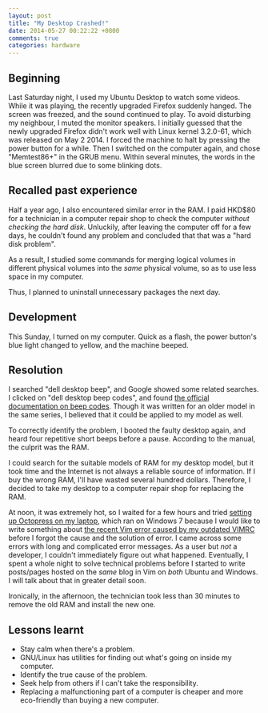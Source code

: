 ```yaml
---
layout: post
title: "My Desktop Crashed!"
date: 2014-05-27 00:22:22 +0800
comments: true
categories: hardware
---
```


Beginning
---

Last Saturday night, I used my Ubuntu Desktop to watch some videos.
While it was playing, the recently upgraded Firefox suddenly hanged.
The screen was freezed, and the sound continued to play.  To avoid
disturbing my neighbour, I muted the monitor speakers.  I initially
guessed that the newly upgraded Firefox didn't work well with Linux
kernel 3.2.0-61, which was released on May 2 2014.  I forced the
machine to halt by pressing the power button for a while.  Then I
switched on the computer again, and chose "Memtest86+" in the GRUB
menu.  Within several minutes, the words in the blue screen blurred
due to some blinking dots.

<!-- more -->

Recalled past experience
---

Half a year ago, I also encountered similar error in the RAM.  I paid
HKD$80 for a technician in a computer repair shop to check the
computer *without checking the hard disk*.  Unluckily, after leaving
the computer off for a few days, he couldn't found any problem and
concluded that that was a "hard disk problem".

As a result, I studied some commands for merging logical volumes in
different physical volumes into the *same* physical volume, so as to
use less space in my computer.

Thus, I planned to uninstall unnecessary packages the next day.

Development
---

This Sunday, I turned on my computer.  Quick as a flash, the power
button's blue light changed to yellow, and the machine beeped.

Resolution
---

I searched "dell desktop beep", and Google showed some related
searches.  I clicked on "dell desktop beep codes", and found
[the official documentation on beep codes][beep_doc].  Though it was
written for an older model in the same series, I believed that it
could be applied to my model as well.

To correctly identify the problem, I booted the faulty desktop again,
and heard four repetitive short beeps before a pause.  According to
the manual, the culprit was the RAM.

I could search for the suitable models of RAM for my desktop model,
but it took time and the Internet is not always a reliable source of
information.  If I buy the wrong RAM, I'll have wasted several hundred
dollars.  Therefore, I decided to take my desktop to a computer repair
shop for replacing the RAM.

At noon, it was extremely hot, so I waited for a few hours and tried
[setting up Octopress on my laptop][octopress_win7], which ran on
Windows 7 because I would like to write something about
[the recent Vim error caused by my outdated VIMRC][ub_update_err]
before I forgot the cause and the solution of error.  I came across
some errors with long and complicated error messages. As a user but
*not* a developer, I couldn't immediately figure out what happened.
Eventually, I spent a whole night to solve technical problems before I
started to write posts/pages hosted on the *same* blog in Vim on
*both* Ubuntu and Windows.  I will talk about that in greater detail
soon.

Ironically, in the afternoon, the technician took less than 30 minutes
to remove the old RAM and install the new one.

Lessons learnt
---

- Stay calm when there's a problem.
- GNU/Linux has utilities for finding out what's going on inside my
    computer.
- Identify the true cause of the problem.
- Seek help from others if I can't take the responsibility.
- Replacing a malfunctioning part of a computer is cheaper and more
    eco-friendly than buying a new computer.

[beep_doc]: http://support.dell.com/support/systemsinfo/document.aspx?~file=/systems/inspd530/en/om/html/trouble.htm#wp1085300
[octopress_win7]: /blog/2014/05/26/using-octopress-on-another-device/
[ub_update_err]: /blog/2014/05/25/fixing-a-vim-error-caused-by-an-ultrablog-dot-vim-upgrade/
